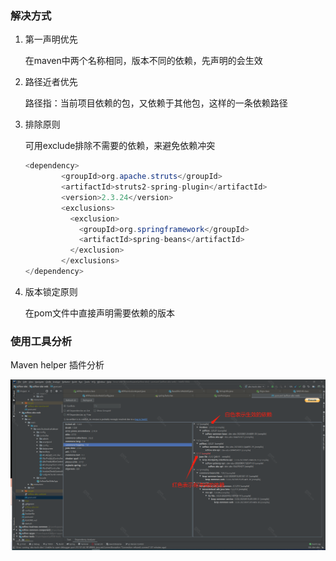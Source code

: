 ### 解决方式

1. 第一声明优先

   在maven中两个名称相同，版本不同的依赖，先声明的会生效

2. 路径近者优先

   路径指：当前项目依赖的包，又依赖于其他包，这样的一条依赖路径

3. 排除原则

   可用exclude排除不需要的依赖，来避免依赖冲突

   ```java
   <dependency>
           <groupId>org.apache.struts</groupId>
           <artifactId>struts2-spring-plugin</artifactId>
           <version>2.3.24</version>
           <exclusions>
             <exclusion>
               <groupId>org.springframework</groupId>
               <artifactId>spring-beans</artifactId>
             </exclusion>
           </exclusions>
   </dependency>
   ```

4. 版本锁定原则

   在pom文件中直接声明需要依赖的版本

   

### 使用工具分析

Maven helper 插件分析

![image-20231017111155118](https://raw.githubusercontent.com/Lukerf/Java-Docs/master/image/image-20231017111155118.png)